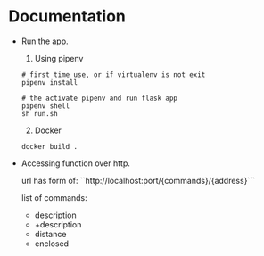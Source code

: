 # Documentation

- Run the app.
  1) Using pipenv
    ```
    # first time use, or if virtualenv is not exit
    pipenv install
    
    # the activate pipenv and run flask app
    pipenv shell 
    sh run.sh
    ```
  2) Docker
    ```
    docker build .
    ```
    
    
- Accessing function over http.
  
  url has form of:
    ``http://localhost:port/{commands}/{address}```
  
  list of commands:
    - description 
    - +description 
    - distance
    - enclosed
